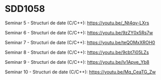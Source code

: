 # SDD1058

Seminar 5 - Structuri de date (C/C++): https://youtu.be/_Nt4qv-LXrs

Seminar 6 - Structuri de date (C/C++): https://youtu.be/9zZY0x5Rs7w

Seminar 7 - Structuri de date (C/C++): https://youtu.be/teQOMxXROH0

Seminar 8 - Structuri de date (C/C++): https://youtu.be/9cbt7i05LZs

Seminar 9 - Structuri de date (C/C++): https://youtu.be/lv1Apve_Yb8

Seminar 10 - Structuri de date (C/C++): https://youtu.be/Mq_CeaTG_Zw
